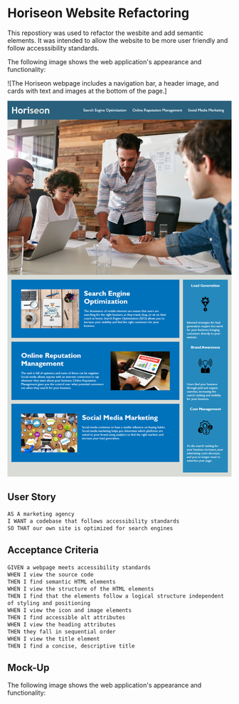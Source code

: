 # Horiseon Website Refactoring

This repostiory was used to refactor the wesbite and add semantic elements. It was intended to allow the website to be more user friendly and follow accesssibility standards. 

The following image shows the web application's appearance and functionality:

![The Horiseon webpage includes a navigation bar, a header image, and cards with text and images at the bottom of the page.] 

![Alt text](assets/images/01-html-css-git-homework-demo.png)

## User Story

```
AS A marketing agency
I WANT a codebase that follows accessibility standards
SO THAT our own site is optimized for search engines
```

## Acceptance Criteria

```
GIVEN a webpage meets accessibility standards
WHEN I view the source code
THEN I find semantic HTML elements
WHEN I view the structure of the HTML elements
THEN I find that the elements follow a logical structure independent of styling and positioning
WHEN I view the icon and image elements
THEN I find accessible alt attributes
WHEN I view the heading attributes
THEN they fall in sequential order
WHEN I view the title element
THEN I find a concise, descriptive title
```

## Mock-Up

The following image shows the web application's appearance and functionality:

